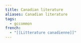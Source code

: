 ```yaml
---
title: Canadian literature
aliases: Canadian literature
tags:
  - gccommon
french:
  - "[[Litterature canadienne]]"
---
```

